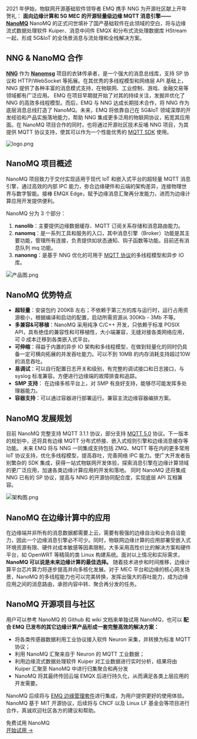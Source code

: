 2021 年伊始，物联网开源基础软件领导者 EMQ 携手 NNG 为开源社区献上开年贺礼： **面向边缘计算和 5G MEC 的开源轻量级边缘 MQTT 消息引擎—— [NanoMQ](https://nanomq.io)**
NanoMQ 的正式问世填补了国产基础软件在此领域的空白，将与边缘流式数据处理软件 Kuiper、消息中间件 EMQX 和分布式流处理数据库 HStream 一起，形成 5G&IoT 的全场景消息与流处理和全栈解决方案。



## NNG & NanoMQ 合作

**[NNG](https://nng.nanomsg.org/)** 作为 **[Nanomsg](https://nanomsg.org/index.html)** 项目的衣钵传承者，是一个强大的消息总线库，支持 SP 协议和 HTTP/WebSocket 等拓展。在其优秀的多线程模型和网络层 API 基础上，NNG 提供了各种丰富的消息模式支持，在物联网、工业控制、游戏、金融交易等领域都有广泛应用。
EMQ 在项目早期就开始了对其的持续关注，发掘并优化了 NNG 的高效多线程模型。而后，EMQ 与 NNG 达成长期技术合作，将 NNG 作为底层消息总线打造了 NanoMQ。未来，EMQ 将依靠自己在 5G&IoT 领域深厚的开发经验和产品实施落地能力，帮助 NNG 集成更多泛用的物联网协议，拓宽其应用面。在 NanoMQ 项目合作的同时，也将通过开源社区技术反哺 NNG 项目，为其提供 MQTT 协议支持，使其可以作为一个性能优秀的 [MQTT SDK](https://www.emqx.com/zh/mqtt-client-sdk) 使用。 

![logo.png](https://assets.emqx.com/images/52ed45dd2467e5ee1db6c4279c8f3261.png)

## NanoMQ 项目概述

NanoMQ 项目致力于交付实现适用于现代 IoT 和嵌入式平台的超轻量 MQTT 消息引擎，通过高效的内部 IPC 能力，弥合边缘硬件和云端的架构差异，连接物理世界与数字智能。接棒 EMQX Edge，赋予边缘消息汇聚再分发能力，进而为边缘计算应用开发提供便利。

NanoMQ 分为 3 个部分：

1. **nanolib**：主要提供边缘数据缓存、MQTT 订阅关系存储和消息路由能力。
2. **nanomq**：是一系列工具和服务的入口，其中消息引擎（Broker）功能是其主要功能，管理所有连接，负责提供如状态通知、钩子函数等功能。目前还有消息队列 mq 功能。
3. **nanonng**：是基于 NNG 优化的可用于 [MQTT 协议](https://www.emqx.com/zh/mqtt-guide)的多线程模型和异步 IO 库。

![产品图.png](https://assets.emqx.com/images/d29c92307e8a830de317e8c2fd460eab.png)



## NanoMQ 优势特点

- **超轻量**：安装包约 200KB 左右；不依赖于第三方的库与运行时，运行占用资源极小，根据编译和启动的配置，启动所需资源从 300Kb - 3Mb 不等。 
- **多兼容&可移植**：NanoMQ 采用纯净 C/C++ 开发，只依赖于标准 POSIX API，具有绝佳的兼容性和可移植性，大小端兼容，无缝对接各类网络应用，可 0 成本迁移到各类嵌入式平台。
- **可伸缩**：得益于内置的异步 IO 架构和多线程模型，在做到轻量化的同时仍具备一定可横向拓展的并发吞吐能力。可以不到 10MB 的内存消耗支持超过10W 的消息吞吐。
- **易调试**：可以自行配置日志开关和级别，有完整的调试接口和日志接口，与syslog 标准兼容。方便进行边缘端的故障排查和追踪。
- **SMP 支持**： 在边缘多核平台上，对 SMP 有良好支持，能够尽可能发挥多处理器能力。
- **容器支持**：可以通过容器进行部署运行。兼容主流边缘容器编排方案。



## NanoMQ 发展规划

目前 NanoMQ 完整支持 MQTT 3.1.1 协议，部分支持 [MQTT 5.0](https://www.emqx.com/zh/blog/introduction-to-mqtt-5) 协议。下一版本的规划中，还将具有边缘 MQTT 分布式桥接、嵌入式规则引擎和边缘消息缓存等功能。
未来 EMQ 将与 NNG 一同集成支持包括 ZMQ、MQTT 等在内的更多常用 IoT 协议支持，优化多线程模型，提高吞吐，完善网络 IPC 能力。使广大开发者告别繁杂的 SDK 集成，获得一站式物联网开发体验，探索消息引擎在边缘计算领域的更广泛应用，加速各类边缘计算应用的开发和落地。
同时 NanoMQ 还将集成 NNG 已有的 SP 协议，提高与 NNG 的开源协同配合度，实现底层 API 互相兼容。

![架构图.png](https://assets.emqx.com/images/c40f88d0449f2152b862cf3af9c92195.png)

## NanoMQ 在边缘计算中的应用

在边缘端并非所有的消息数据都需要上云，需要有极强的边缘自治和业务自洽能力，因此一个边缘消息引擎必不可少。同时，物联网边缘计算的应用部署受嵌入式环境资源有限、硬件对成本敏感等因素限制，大多采用高性价比的解决方案和硬件平台，如 OpenWRT 等精简的类 Linux 构建系统。面对以上情况和实际需求， **NanoMQ 可以说是未来边缘计算的最佳选择。**
随着技术进步和时间推移，边缘计算平台芯片算力将逐步提高并向多核化发展。对于 MEC 平台和边缘的核心网关场景，NanoMQ 的多线程能力也可以完美转换，发挥出强大的吞吐能力，成为边缘应用之间的消息路由，承担内容中转、聚合再分发的任务。



## NanoMQ 开源项目与社区

用户可以参考 NanoMQ 的 Github 和 wiki 文档来单独试用 NanoMQ，也可以 **配合 EMQ 已发布的其它边缘计算产品形成一套完整高效的解决方案：**

- 将各类传感器数据利用工业协议接入软件 Neuron 采集，并转换为标准 MQTT 协议；
- 利用 NanoMQ 汇聚来自于 Neuron 的 MQTT 工业数据；
- 利用边缘流式数据处理软件 Kuiper 对工业数据进行实时分析，结果将由 Kuiper 汇聚至 NanoMQ 中进行归集聚合和再分发
- NanoMQ 将其最终传回云端 EMQX 后进行持久化，从而满足各类上层应用的开发需要。

NanoMQ 后续将与 [EMQ 边缘管理套件](https://github.com/emqx/edge-stack)进行集成，为用户提供更好的使用体验。
NanoMQ 基于 MIT 开源协议，后续将与 CNCF 以及 Linux LF 基金会等项目进行合作，真诚欢迎社区各方的建议和帮助。


<section class="promotion">
    <div>
        免费试用 NanoMQ
    </div>
    <a href="https://www.emqx.com/zh/try?product=nanomq" class="button is-gradient px-5">开始试用 →</a >
</section>
